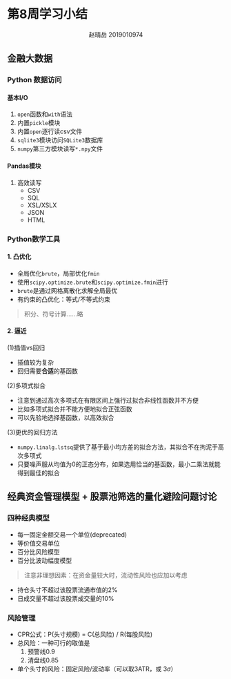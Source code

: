 # 第8周学习小结
<center>赵晴岳 2019010974</center>

## 金融大数据
### Python 数据访问
#### 基本I/O
1. `open`函数和`with`语法
2. 内置`pickle`模块
3. 内置`open`逐行读csv文件
4. `sqlite3`模块访问`SQLite3`数据库
5. `numpy`第三方模块读写`*.npy`文件

#### Pandas模块

1. 高效读写
   - CSV
   - SQL
   - XSL/XSLX
   - JSON
   - HTML
### Python数学工具
#### 1. 凸优化
   - 全局优化`brute`，局部优化`fmin`
   - 使用`scipy.optimize.brute`和`scipy.optimize.fmin`进行
   - `brute`是通过网格离散化求解全局最优
   - 有约束的凸优化：等式/不等式约束
> 积分、符号计算……略
#### 2. 逼近

(1)插值vs回归
   - 插值较为复杂
   - 回归需要**合适**的基函数

(2)多项式拟合
   - 注意到通过高次多项式在有限区间上强行过拟合非线性函数并不方便
   - 比如多项式拟合并不能方便地拟合正弦函数
   - 可以先验地选择基函数，以高效拟合

(3)更优的回归方法
   - `numpy.linalg.lstsq`提供了基于最小均方差的拟合方法，其拟合不在拘泥于高次多项式
   - 只要噪声服从均值为0的正态分布，如果选用恰当的基函数，最小二乘法就能得到最佳的拟合

## 经典资金管理模型 + 股票池筛选的量化避险问题讨论
### 四种经典模型
- 每一固定金额交易一个单位(deprecated)
- 等价值交易单位
- 百分比风险模型
- 百分比波动幅度模型
> 注意非理想因素：在资金量较大时，流动性风险也应加以考虑

- 持仓头寸不超过该股票流通市值的2%
- 日成交量不超过该股票成交量的10%
### 风险管理
- CPR公式：P(头寸规模) = C(总风险) / R(每股风险)
- 总风险：一种可行的取值是
  1. 预警线0.9
  2. 清盘线0.85
- 单个头寸的风险：固定风险/波动率（可以取3ATR，或 $3\sigma$）

